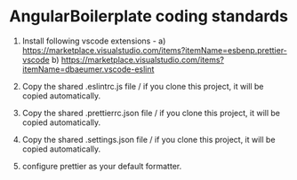 # AngularBoilerplate coding standards

1. Install following vscode extensions -
   a) https://marketplace.visualstudio.com/items?itemName=esbenp.prettier-vscode
   b) https://marketplace.visualstudio.com/items?itemName=dbaeumer.vscode-eslint

2. Copy the shared .eslintrc.js file / if you clone this project, it will be copied automatically.
3. Copy the shared .prettierrc.json file / if you clone this project, it will be copied automatically.
4. Copy the shared .settings.json file / if you clone this project, it will be copied automatically.
5. configure prettier as your default formatter.

